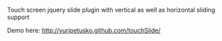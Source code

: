 Touch screen jquery slide plugin with vertical as well as horizontal sliding support

Demo here: <a target="_blank" href="http://yuripetusko.github.com/touchSlide/">http://yuripetusko.github.com/touchSlide/</a>